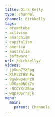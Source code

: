 ```yaml
---
title: Dirk Kelly
type: channel
channel: dirkkelly
tags:
- breadtube
- activism
- anarchism
- capitalism
- america
- australia
- software
url: /dirkkelly/
videos:
- jpOun7YXFpg
- KlMlZTHShFw
- 9gvkwp4uPc0
- U9Oao0NOs7s
- -NCCYXrZBho
- wqpTO6rrajk
menu:
  main:
    parent: Channels
---
```

